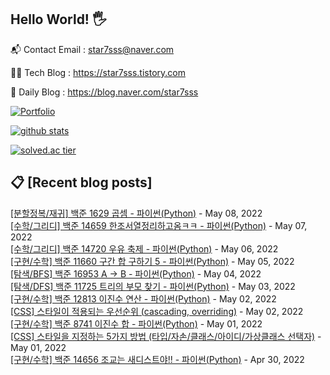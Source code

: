## Hello World! 🖐

📬 Contact Email : star7sss@naver.com

👨‍💻 Tech Blog : https://star7sss.tistory.com

🤪 Daily Blog : https://blog.naver.com/star7sss

[![Portfolio](https://img.shields.io/badge/Portfolio-%23000000.svg?style=for-the-badge&logo=firefox&logoColor=#FF7139)](https://fern-way-13f.notion.site/Jang-Thang-3b7b327981a2456c8ee5952eadb848b9)

[![github stats](https://github-readme-stats.vercel.app/api?username=jangThang&show_icons=true&hide_border=False)](https://star7sss.tistory.com)

[![solved.ac tier](http://mazassumnida.wtf/api/v2/generate_badge?boj=star7sss)](https://solved.ac/star7sss)

## 📋 [Recent blog posts]
[[분할정복/재귀] 백준 1629 곱셈 - 파이썬(Python)](https://star7sss.tistory.com/348) - May 08, 2022<br>
[[수학/그리디] 백준 14659 한조서열정리하고옴ㅋㅋ - 파이썬(Python)](https://star7sss.tistory.com/347) - May 07, 2022<br>
[[수학/그리디] 백준 14720 우유 축제 - 파이썬(Python)](https://star7sss.tistory.com/346) - May 06, 2022<br>
[[구현/수학] 백준 11660 구간 합 구하기 5 - 파이썬(Python)](https://star7sss.tistory.com/343) - May 05, 2022<br>
[[탐색/BFS] 백준 16953 A → B - 파이썬(Python)](https://star7sss.tistory.com/342) - May 04, 2022<br>
[[탐색/DFS] 백준 11725 트리의 부모 찾기 - 파이썬(Python)](https://star7sss.tistory.com/341) - May 03, 2022<br>
[[구현/수학] 백준 12813 이진수 연산 - 파이썬(Python)](https://star7sss.tistory.com/339) - May 02, 2022<br>
[[CSS] 스타일이 적용되는 우선순위 (cascading, overriding)](https://star7sss.tistory.com/516) - May 02, 2022<br>
[[구현/수학] 백준 8741 이진수 합 - 파이썬(Python)](https://star7sss.tistory.com/338) - May 01, 2022<br>
[[CSS] 스타일을 지정하는 5가지 방법 (타입/자손/클래스/아이디/가상클래스 선택자)](https://star7sss.tistory.com/515) - May 01, 2022<br>
[[구현/수학] 백준 14656 조교는 새디스트야!! - 파이썬(Python)](https://star7sss.tistory.com/337) - Apr 30, 2022<br>
